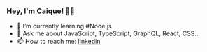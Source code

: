 ### Hey, I'm Caique! 👋🏻

<!-- - 🔭 I’m currently working on @betrybe -->
- 🌱 I’m currently learning #Node.js
- 💬 Ask me about JavaScript, TypeScript, GraphQL, React, CSS...
- 📫 How to reach me: [linkedin](https://www.linkedin.com/in/kah-eek/)

<!-- [![Caique github stats](https://github-readme-stats.vercel.app/api?username=0xc41qu3&hide_border=true&count_private=true&title_color=c9d1d9&custom_title=GitHub%20Stats&show_icons=true&text_color=c9d1d9&theme=dark)](https://github.com/0xc41qu3) -->
